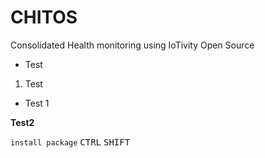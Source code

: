 # CHITOS
Consolidated Health monitoring using IoTivity Open Source

* Test 

1. Test 
 - Test 1 
 
__**Test2**__

`install package`
<kbd>CTRL</kbd> <kbd>SHIFT</kbd> 
 
